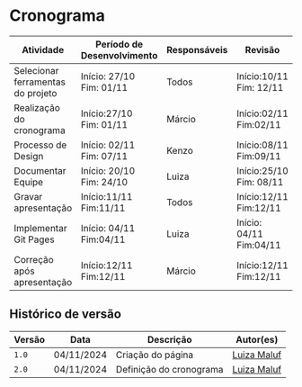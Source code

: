 # Cronograma



| Atividade | Período de Desenvolvimento | Responsáveis | Revisão | Revisores |
|------------|---------------------------|--------------|---------|-----------|
|Selecionar ferramentas do projeto| Início: 27/10 <br>Fim: 01/11|Todos|Início:10/11 <br>Fim: 12/11 |Luiza|
|Realização do cronograma|Início:27/10 <br>Fim: 01/11 |Márcio| Início:02/11 <br>Fim:02/11 |Yuri|
|Processo de Design|Início: 02/11 <br>Fim: 07/11|Kenzo|Início:08/11 <br>Fim:09/11|Luiza|
|Documentar Equipe|Início: 20/10 <br>Fim: 24/10|Luiza|Início:25/10 <br>Fim: 08/11|Márcio|
|Gravar apresentação|Início:11/11 <br>Fim:11/11|Todos|Início:12/11 <br>Fim:12/11|Kenzo|
|Implementar Git Pages|Início: 04/11 <br>Fim:04/11|Luiza|Início: 04/11 <br>Fim:04/11|Yuri|
|Correção após apresentação| Início:12/11 <br>Fim:12/11 |Márcio|Início:12/11 <br>Fim:12/11|Kenzo|














## Histórico de versão

| Versão |    Data    |      Descrição      |             Autor(es)                        |
|--------|------------|---------------------|----------------------------------------------|
| `1.0`  | 04/11/2024 | Criação do página | [Luiza Maluf](https://github.com/LuizaMaluf)   |
| `2.0`  | 04/11/2024 | Definição do cronograma | [Luiza Maluf](https://github.com/LuizaMaluf)   |